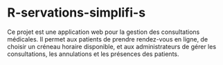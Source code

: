 # R-servations-simplifi-s
Ce projet est une application web pour la gestion des consultations médicales. Il permet aux patients de prendre rendez-vous en ligne, de choisir un créneau horaire disponible, et aux administrateurs de gérer les consultations, les annulations et les présences des patients.
